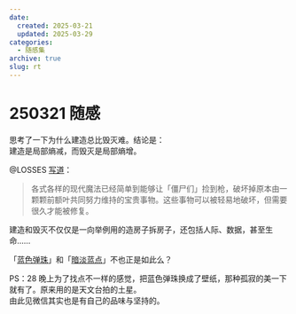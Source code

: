 ```yaml
---
date:
  created: 2025-03-21
  updated: 2025-03-29
categories:
  - 随感集
archive: true
slug: rt
---
```

# 250321 随感

思考了一下为什么建造总比毁灭难。结论是：  
建造是局部熵减，而毁灭是局部熵增。

<!-- more -->

@LOSSES [写道](https://sspai.com/post/97078)：

> 各式各样的现代魔法已经简单到能够让「僵尸们」捡到枪，破坏掉原本由一颗颗前额叶共同努力维持的宝贵事物。这些事物可以被轻易地破坏，但需要很久才能被修复。

建造和毁灭不仅仅是一向举例用的造房子拆房子，还包括人际、数据，甚至生命……

「[蓝色弹珠](https://images.nasa.gov/details/as17-148-22727)」和「[暗淡蓝点](https://images.nasa.gov/details/PIA23645)」不也正是如此么？

PS：28 晚上为了找点不一样的感觉，把蓝色弹珠换成了壁纸，那种孤寂的美一下就有了。原来用的是天文台拍的土星。  
由此见微信其实也是有自己的品味与坚持的。
